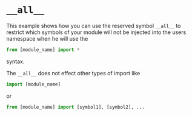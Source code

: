 # `__all__`

This example shows how you can use the reserved symbol `__all__`
to restrict which symbols of your module will not be injected
into the users namespace when he will use the

```python
from [module_name] import *
```

syntax.

The `__all__` does not effect other types of import like

```python
import [module_name]
```

or

```python
from [module_name] import [symbol1], [symbol2], ...
```
